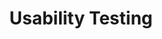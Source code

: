 ---
title: "Usability Testing"
linkTitle: "Usability Testing"
weight: 3
description: >
  Usability testing is the practice of testing how easy or difficult a design solution is to use by observing how users interact with it. 
---